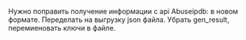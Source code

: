 Нужно поправить получение информации с api Abuseipdb: в новом формате. Переделать на выгрузку json файла.
Убрать gen_result, перемиеновать ключи в файле.
